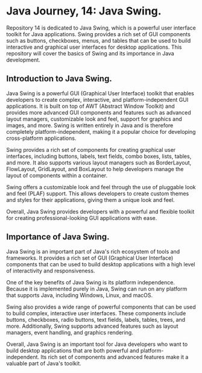 # Java Journey, 14: Java Swing.

Repository 14 is dedicated to Java Swing, which is a powerful user interface toolkit for Java applications. Swing provides a rich set of GUI components such as buttons, checkboxes, menus, and tables that can be used to build interactive and graphical user interfaces for desktop applications. This repository will cover the basics of Swing and its importance in Java development.

## Introduction to Java Swing.

Java Swing is a powerful GUI (Graphical User Interface) toolkit that enables developers to create complex, interactive, and platform-independent GUI applications. It is built on top of AWT (Abstract Window Toolkit) and provides more advanced GUI components and features such as advanced layout managers, customizable look and feel, support for graphics and images, and more. Swing is written entirely in Java and is therefore completely platform-independent, making it a popular choice for developing cross-platform applications.

Swing provides a rich set of components for creating graphical user interfaces, including buttons, labels, text fields, combo boxes, lists, tables, and more. It also supports various layout managers such as BorderLayout, FlowLayout, GridLayout, and BoxLayout to help developers manage the layout of components within a container.

Swing offers a customizable look and feel through the use of pluggable look and feel (PLAF) support. This allows developers to create custom themes and styles for their applications, giving them a unique look and feel.

Overall, Java Swing provides developers with a powerful and flexible toolkit for creating professional-looking GUI applications with ease.

## Importance of Java Swing.

Java Swing is an important part of Java's rich ecosystem of tools and frameworks. It provides a rich set of GUI (Graphical User Interface) components that can be used to build desktop applications with a high level of interactivity and responsiveness.

One of the key benefits of Java Swing is its platform independence. Because it is implemented purely in Java, Swing can run on any platform that supports Java, including Windows, Linux, and macOS.

Swing also provides a wide range of powerful components that can be used to build complex, interactive user interfaces. These components include buttons, checkboxes, radio buttons, text fields, labels, tables, trees, and more. Additionally, Swing supports advanced features such as layout managers, event handling, and graphics rendering.

Overall, Java Swing is an important tool for Java developers who want to build desktop applications that are both powerful and platform-independent. Its rich set of components and advanced features make it a valuable part of Java's toolkit.
